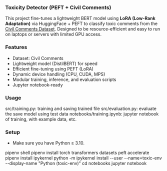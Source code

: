### Toxicity Detector (PEFT + Civil Comments)

This project fine-tunes a lightweight BERT model using **LoRA (Low-Rank Adaptation)** via HuggingFace + PEFT to classify toxic comments from the [Civil Comments Dataset](https://huggingface.co/datasets/civil_comments). Designed to be resource-efficient and easy to run on laptops or servers with limited GPU access.


### Features

- Dataset: Civil Comments
- Lightweight model (DistilBERT) for speed
- Efficient fine-tuning using PEFT (LoRA)
- Dynamic device handling (CPU, CUDA, MPS)
- Modular training, inference, and evaluation scripts
- Jupyter notebook-ready

### Usage

src/training.py: training and saving trained file
src/evaluation.py: evaluate the save model using test data
notebooks/training.ipynb: jupyter notebook of training, with example data, etc.

### Setup

- Make sure you have Python ≥ 3.10.

pipenv shell
pipenv install torch transformers datasets peft accelerate
pipenv install ipykernel
python -m ipykernel install --user --name=toxic-env --display-name "Python (toxic-env)"
cd notebooks
jupyter notebook
